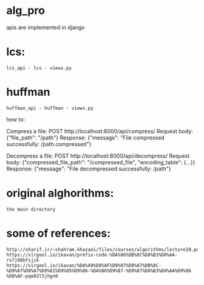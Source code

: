 # alg_pro
apis are implemented in django
# lcs:
    lcs_api - lcs - views.py

# huffman
    huffman_api - huffman - views.py


how to:

Compress a file: POST http://localhost:8000/api/compress/
        Request body: {"file_path": "/path"}
        Response: {"message": "File compressed successfully: /path.compressed"}

Decompress a file: POST http://localhost:8000/api/decompress/
        Request body: {"compressed_file_path": "/compressed_file", "encoding_table": {...}}
        Response: {"message": "File decompressed successfully: /path"}


# original alghorithms:
    the main directory
# some of references:
    http://sharif.ir/~shahram.khazaei/files/courses/algorithms/lecture10.pdf
    https://virgool.io/ikavan/prefix-code-%DA%86%DB%8C%D8%B3%D8%AA-rx7j08bfsjik
    https://virgool.io/ikavan/%DA%A9%D8%AF%D9%87%D8%A7%DB%8C-%D9%87%D8%A7%D9%81%D9%85%D9%86-%DA%86%D9%87-%D9%87%D8%B3%D8%AA%D9%86    %D8%AF-pqe02l5jhgn0
